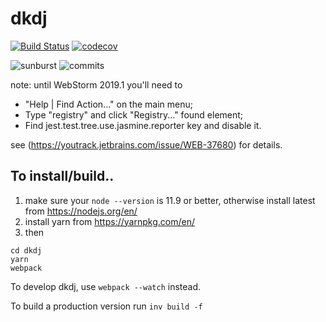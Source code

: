 # dkdj

[![Build Status](https://travis-ci.org/thebjorn/dkdj.svg?branch=master)](https://travis-ci.org/thebjorn/dkdj)
[![codecov](https://codecov.io/gh/thebjorn/dkdj/branch/master/graph/badge.svg)](https://codecov.io/gh/thebjorn/dkdj)


![sunburst](https://codecov.io/gh/thebjorn/dkdj/branch/master/graphs/sunburst.svg?token=aHXCDVqDRj)
![commits](https://codecov.io/gh/thebjorn/dkdj/branch/master/graphs/commits.svg?token=aHXCDVqDRj)


note: until WebStorm 2019.1 you'll need to
 - "Help | Find Action..." on the main menu;
 - Type "registry" and click "Registry..." found element;
 - Find jest.test.tree.use.jasmine.reporter key and disable it.

see (https://youtrack.jetbrains.com/issue/WEB-37680) for details.


## To install/build..

1. make sure your `node --version` is 11.9 or better, otherwise install latest from https://nodejs.org/en/
2. install yarn from https://yarnpkg.com/en/
3. then 
```
cd dkdj
yarn
webpack
```

To develop dkdj, use `webpack --watch` instead.

To build a production version run `inv build -f`
